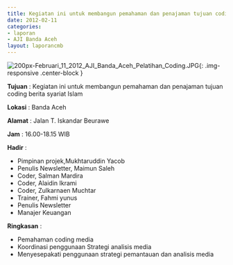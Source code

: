 ```yaml
---
title: Kegiatan ini untuk membangun pemahaman dan penajaman tujuan coding berita syariat Islam
date: 2012-02-11
categories:
- laporan
- AJI Banda Aceh
layout: laporancmb
---
```


![200px-Februari_11_2012_AJI_Banda_Aceh_Pelatihan_Coding.JPG](/uploads/200px-Februari_11_2012_AJI_Banda_Aceh_Pelatihan_Coding.JPG){: .img-responsive .center-block }

**Tujuan** : Kegiatan ini untuk membangun pemahaman dan penajaman tujuan coding berita syariat Islam

**Lokasi** : Banda Aceh

**Alamat** : Jalan T. Iskandar Beurawe

**Jam** : 16.00-18.15 WIB 

**Hadir** : 
* Pimpinan projek,Mukhtaruddin Yacob
* Penulis Newsletter, Maimun Saleh 
* Coder, Salman Mardira 
* Coder, Alaidin Ikrami 
* Coder, Zulkarnaen Muchtar 
* Trainer, Fahmi yunus
* Penulis Newsletter 
* Manajer Keuangan  
 
**Ringkasan** : 
* Pemahaman coding media 
* Koordinasi penggunaan Strategi analisis media
* Menyesepakati penggunaan strategi pemantauan dan analisis media 
